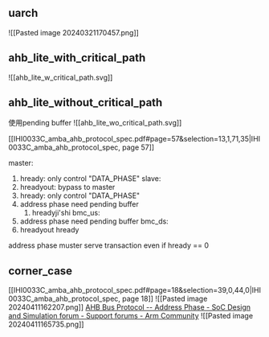 ## uarch
![[Pasted image 20240321170457.png]]
## ahb_lite_with_critical_path
![[ahb_lite_w_critical_path.svg]]
## ahb_lite_without_critical_path
使用pending buffer
![[ahb_lite_wo_critical_path.svg]]


[[IHI0033C_amba_ahb_protocol_spec.pdf#page=57&selection=13,1,71,35|IHI0033C_amba_ahb_protocol_spec, page 57]]

master:
1. hready: only control "DATA_PHASE"
slave:
1. hreadyout: bypass to master
2. hready: only control "DATA_PHASE"
3. address phase need pending buffer
	1. hreadyji'shi
bmc_us:
1. address phase need pending buffer
bmc_ds:
1. hreadyout hready

address phase muster serve transaction even if hready == 0
## corner_case
[[IHI0033C_amba_ahb_protocol_spec.pdf#page=18&selection=39,0,44,0|IHI0033C_amba_ahb_protocol_spec, page 18]]
![[Pasted image 20240411162207.png]]
[AHB Bus Protocol -- Address Phase - SoC Design and Simulation forum - Support forums - Arm Community](https://community.arm.com/support-forums/f/soc-design-and-simulation-forum/43735/ahb-bus-protocol----address-phase?ReplySortBy=CreatedDate&ReplySortOrder=Ascending)
![[Pasted image 20240411165735.png]]

